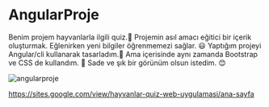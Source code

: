 # AngularProje
Benim projem hayvanlarla ilgili quiz.:dog:
Projemin asıl amacı eğitici bir içerik oluşturmak. Eğlenirken yeni bilgiler öğrenmemezi sağlar. :smiley:
Yaptığım projeyi Angular/cli kullanarak tasarladım.:star2: Ama içerisinde aynı zamanda Bootstrap ve CSS de kullandım. :star2:
Sade ve şık bir görünüm olsun istedim. :blush:

![angularproje](https://user-images.githubusercontent.com/101363847/209996263-95400031-433d-4511-8cc1-d3929659f776.gif)

https://sites.google.com/view/hayvanlar-quiz-web-uygulamasi/ana-sayfa  

